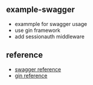 ## example-swagger

- exammple for swagger usage
- use gin framework
- add sessionauth middleware

## reference
- [swagger reference](https://goswagger.io/)
- [gin reference](https://godoc.org/github.com/gin-gonic/gin)